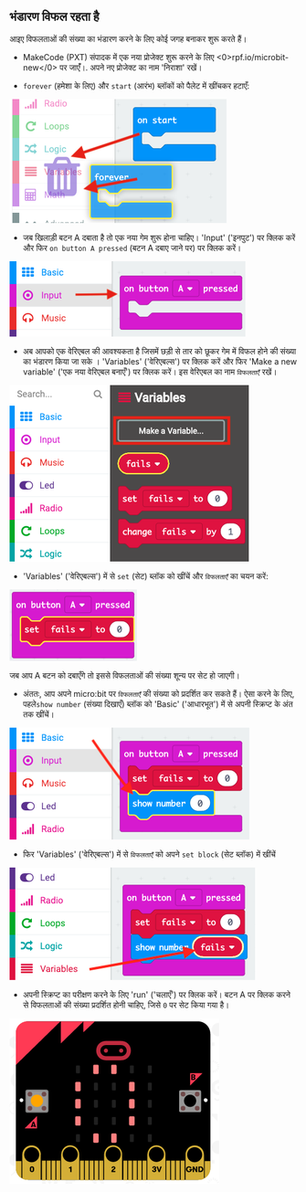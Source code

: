 ## भंडारण विफल रहता है

आइए विफलताओं की संख्या का भंडारण करने के लिए कोई जगह बनाकर शुरू करते हैं।

+ MakeCode (PXT) संपादक में एक नया प्रोजेक्ट शुरू करने के लिए <0>rpf.io/microbit-new</0> पर जाएंँ।. अपने नए प्रोजेक्ट का नाम 'निराशा' रखें।

+ `forever` (हमेशा के लिए) और `start` (आरंभ) ब्लॉकों को पैलेट में खींचकर हटाएँ:

![स्क्रीनशॉट](images/frustration-bin.png)

+ जब खिलाड़ी बटन A दबाता है तो एक नया गेम शुरू होना चाहिए। 'Input' ('इनपुट') पर क्लिक करें और फिर `on button A pressed` (बटन A दबाए जाने पर) पर क्लिक करें।

![स्क्रीनशॉट](images/frustration-onPressA.png)

+ अब आपको एक वेरिएबल की आवश्यकता है जिसमें छड़ी से तार को छूकर गेम में विफल होने की संख्या का भंडारण किया जा सके । 'Variables' ('वेरिएबल्स') पर क्लिक करें और फिर 'Make a new variable' ('एक नया वेरिएबल बनाएँ') पर क्लिक करें। इस वेरिएबल का नाम `विफलताएँ` रखें।

![स्क्रीनशॉट](images/frustration-variable.png)

+ 'Variables' ('वेरिएबल्स') में से `set` (सेट) ब्लॉक को खींचें और `विफलताएँ` का चयन करें:

![स्क्रीनशॉट](images/frustration-fails.png)

जब आप A बटन को दबाएँगे तो इससे विफलताओं की संख्या शून्य पर सेट हो जाएगी।

+ अंततः, आप अपने micro:bit पर `विफलताएँ` की संख्या को प्रदर्शित कर सकते हैं। ऐसा करने के लिए, पहले`show number` (संख्या दिखाएँ) ब्लॉक को 'Basic' ('आधारभूत') में से अपनी स्क्रिप्ट के अंत तक खींचें।

![स्क्रीनशॉट](images/frustration-show.png)

+ फिर 'Variables' ('वेरिएबल्स') में से `विफलताएँ` को अपने `set block` (सेट ब्लॉक) में खींचें

![स्क्रीनशॉट](images/frustration-show-fails.png)

+ अपनी स्क्रिप्ट का परीक्षण करने के लिए 'run' ('चलाएँ') पर क्लिक करें। बटन A पर क्लिक करने से विफलताओं की संख्या प्रदर्शित होनी चाहिए, जिसे `0` पर सेट किया गया है।

![स्क्रीनशॉट](images/frustration-fails-test.png)
